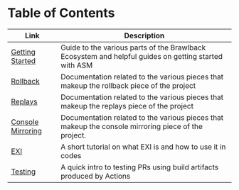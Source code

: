 # Table of Contents

| Link | Description |
| ---- | ----------- |
| [Getting Started](https://github.com/WhiteTPoison5/brawlback-wiki/blob/master/GETTING_STARTED.md) | Guide to the various parts of the Brawlback Ecosystem and helpful guides on getting started with ASM |
| [Rollback](https://github.com/WhiteTPoison5/brawlback-wiki/blob/master/ROLLBACK.md) | Documentation related to the various pieces that makeup the rollback piece of the project |
| [Replays](https://github.com/WhiteTPoison5/brawlback-wiki/blob/master/REPLAYS.md) | Documentation related to the various pieces that makeup the replays piece of the project |
| [Console Mirroring](https://github.com/Brawlback-Team/brawlback-wiki/blob/master/CONSOLE_MIRRORING.md) | Documentation related to the various pieces that makeup the console mirroring piece of the project. |
| [EXI](https://github.com/WhiteTPoison5/brawlback-wiki/blob/master/EXI.md) | A short tutorial on what EXI is and how to use it in codes |
| [Testing](https://github.com/WhiteTPoison5/brawlback-wiki/blob/master/TESTING.md) | A quick intro to testing PRs using build artifacts produced by Actions |
